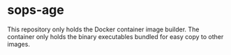 # sops-age

This repository only holds the Docker container image builder. The container only holds the binary executables bundled for easy copy to other images.
